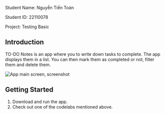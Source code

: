 Student Name: Nguyễn Tiến Toàn

Student ID: 22110078

Project: Testing Basic

Introduction
------------

TO-DO Notes is an app where you to write down tasks to complete. The app displays them in a list.
You can then mark them as completed or not, filter them and delete them.

![App main screen, screenshot](screenshot.png)

Getting Started
---------------

1. Download and run the app.
2. Check out one of the codelabs mentioned above.
